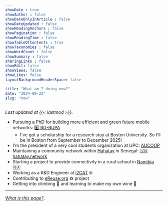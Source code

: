 ```yaml
---
showDate : true
showAuthor : false
showDateOnlyInArticle : false
showDateUpdated : false
showHeadingAnchors : false
showPagination : false
showReadingTime : false
showTableOfContents : true
showTaxonomies : false 
showWordCount : false
showSummary : false
sharingLinks : false
showEdit: false
showViews: false
showLikes: false
layoutBackgroundHeaderSpace: false

title: "What am I doing now?"
date: "2024-09-22"
slug: "now"
---
```


_Last updated at {{< lastmod >}}._

- Pursuing a PhD for building more efficient and green future mobile networks: [:six: 6G-RUPA](https://6grupa.com)
  - I've got a scholarship for a research stay at Boston University. So I'll be in Boston from September to December 2025!
- I'm the president of a very cool students organization at UPC: [AUCOOP](https://aucoop.upc.edu)
- Maintaining a community network within [Hahatay](https://hahatay.org) in Senegal: [:senegal: hahatay.network](https://hahatay.network)
- Starting a project to provide connectivity in a rural school in [Namibia :namibia:](https://foundawtion.org/archivos/5383)
- Working as a R&D Engineer at [i2CAT](https://i2cat.net) 🤓
- Contributing to [eReuse.org](https://ereuse.org) :recycle: project
- Getting into climbing :climbing: and learning to make my own wine :wine_glass:

---

_[What is this page?][aboutnow]_.

[aboutnow]: https://nownownow.com/about